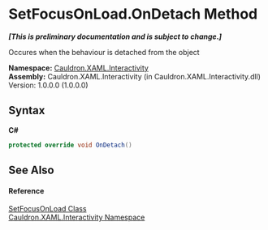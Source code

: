 # SetFocusOnLoad.OnDetach Method 
 _**\[This is preliminary documentation and is subject to change.\]**_

Occures when the behaviour is detached from the object

**Namespace:**&nbsp;<a href="N_Cauldron_XAML_Interactivity">Cauldron.XAML.Interactivity</a><br />**Assembly:**&nbsp;Cauldron.XAML.Interactivity (in Cauldron.XAML.Interactivity.dll) Version: 1.0.0.0 (1.0.0.0)

## Syntax

**C#**<br />
``` C#
protected override void OnDetach()
```


## See Also


#### Reference
<a href="T_Cauldron_XAML_Interactivity_SetFocusOnLoad">SetFocusOnLoad Class</a><br /><a href="N_Cauldron_XAML_Interactivity">Cauldron.XAML.Interactivity Namespace</a><br />